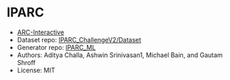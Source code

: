 # IPARC

- [ARC-Interactive](https://neoneye.github.io/arc/?dataset=IPARC)
- Dataset repo: [IPARC_ChallengeV2/Dataset](https://github.com/ac20/IPARC_ChallengeV2/tree/main/Dataset)
- Generator repo: [IPARC_ML](https://github.com/AniketTendulkar2510/IPARC_ML)
- Authors: Aditya Challa, Ashwin Srinivasan1, Michael Bain, and Gautam Shroff
- License: MIT
